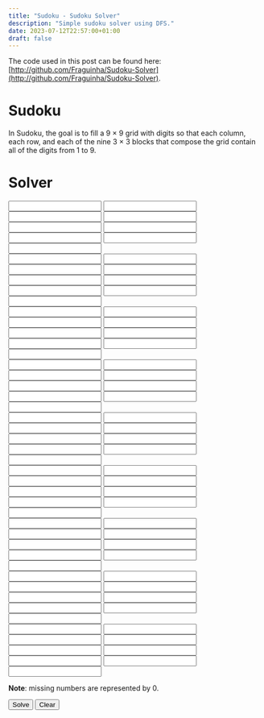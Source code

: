 ```yaml
---
title: "Sudoku - Sudoku Solver"
description: "Simple sudoku solver using DFS."
date: 2023-07-12T22:57:00+01:00
draft: false
---
```


The code used in this post can be found here: [http://github.com/Fraguinha/Sudoku-Solver](http://github.com/Fraguinha/Sudoku-Solver).

# Sudoku

In Sudoku, the goal is to fill a 9 × 9 grid with digits so that each column, each row, and each of the nine 3 × 3 blocks that compose the grid contain all of the digits from 1 to 9.

# Solver

<tr>
<th><input id="0 0" class="text-center w-6 mt-1 mr-1"></input></th>
<th><input id="0 1" class="text-center w-6 mt-1 mr-1"></input></th>
<th><input id="0 2" class="text-center w-6 mt-1 mr-1"></input></th>
<th><input id="0 3" class="text-center w-6 mt-1 mr-1 bg-neutral-300 dark:bg-neutral-700"></input></th>
<th><input id="0 4" class="text-center w-6 mt-1 mr-1 bg-neutral-300 dark:bg-neutral-700"></input></th>
<th><input id="0 5" class="text-center w-6 mt-1 mr-1 bg-neutral-300 dark:bg-neutral-700"></input></th>
<th><input id="0 6" class="text-center w-6 mt-1 mr-1"></input></th>
<th><input id="0 7" class="text-center w-6 mt-1 mr-1"></input></th>
<th><input id="0 8" class="text-center w-6 mt-1 mr-1"></input></th>
</tr>
<br>
<tr>
<th><input id="1 0" class="text-center w-6 mt-1 mr-1"></input></th>
<th><input id="1 1" class="text-center w-6 mt-1 mr-1"></input></th>
<th><input id="1 2" class="text-center w-6 mt-1 mr-1"></input></th>
<th><input id="1 3" class="text-center w-6 mt-1 mr-1 bg-neutral-300 dark:bg-neutral-700"></input></th>
<th><input id="1 4" class="text-center w-6 mt-1 mr-1 bg-neutral-300 dark:bg-neutral-700"></input></th>
<th><input id="1 5" class="text-center w-6 mt-1 mr-1 bg-neutral-300 dark:bg-neutral-700"></input></th>
<th><input id="1 6" class="text-center w-6 mt-1 mr-1"></input></th>
<th><input id="1 7" class="text-center w-6 mt-1 mr-1"></input></th>
<th><input id="1 8" class="text-center w-6 mt-1 mr-1"></input></th>
</tr>
<br>
<tr>
<th><input id="2 0" class="text-center w-6 mt-1 mr-1"></input></th>
<th><input id="2 1" class="text-center w-6 mt-1 mr-1"></input></th>
<th><input id="2 2" class="text-center w-6 mt-1 mr-1"></input></th>
<th><input id="2 3" class="text-center w-6 mt-1 mr-1 bg-neutral-300 dark:bg-neutral-700"></input></th>
<th><input id="2 4" class="text-center w-6 mt-1 mr-1 bg-neutral-300 dark:bg-neutral-700"></input></th>
<th><input id="2 5" class="text-center w-6 mt-1 mr-1 bg-neutral-300 dark:bg-neutral-700"></input></th>
<th><input id="2 6" class="text-center w-6 mt-1 mr-1"></input></th>
<th><input id="2 7" class="text-center w-6 mt-1 mr-1"></input></th>
<th><input id="2 8" class="text-center w-6 mt-1 mr-1"></input></th>
</tr>
<br>
<tr>
<th><input id="3 0" class="text-center w-6 mt-1 mr-1 bg-neutral-300 dark:bg-neutral-700"></input></th>
<th><input id="3 1" class="text-center w-6 mt-1 mr-1 bg-neutral-300 dark:bg-neutral-700"></input></th>
<th><input id="3 2" class="text-center w-6 mt-1 mr-1 bg-neutral-300 dark:bg-neutral-700"></input></th>
<th><input id="3 3" class="text-center w-6 mt-1 mr-1"></input></th>
<th><input id="3 4" class="text-center w-6 mt-1 mr-1"></input></th>
<th><input id="3 5" class="text-center w-6 mt-1 mr-1"></input></th>
<th><input id="3 6" class="text-center w-6 mt-1 mr-1 bg-neutral-300 dark:bg-neutral-700"></input></th>
<th><input id="3 7" class="text-center w-6 mt-1 mr-1 bg-neutral-300 dark:bg-neutral-700"></input></th>
<th><input id="3 8" class="text-center w-6 mt-1 mr-1 bg-neutral-300 dark:bg-neutral-700"></input></th>
</tr>
<br>
<tr>
<th><input id="4 0" class="text-center w-6 mt-1 mr-1 bg-neutral-300 dark:bg-neutral-700"></input></th>
<th><input id="4 1" class="text-center w-6 mt-1 mr-1 bg-neutral-300 dark:bg-neutral-700"></input></th>
<th><input id="4 2" class="text-center w-6 mt-1 mr-1 bg-neutral-300 dark:bg-neutral-700"></input></th>
<th><input id="4 3" class="text-center w-6 mt-1 mr-1"></input></th>
<th><input id="4 4" class="text-center w-6 mt-1 mr-1"></input></th>
<th><input id="4 5" class="text-center w-6 mt-1 mr-1"></input></th>
<th><input id="4 6" class="text-center w-6 mt-1 mr-1 bg-neutral-300 dark:bg-neutral-700"></input></th>
<th><input id="4 7" class="text-center w-6 mt-1 mr-1 bg-neutral-300 dark:bg-neutral-700"></input></th>
<th><input id="4 8" class="text-center w-6 mt-1 mr-1 bg-neutral-300 dark:bg-neutral-700"></input></th>
</tr>
<br>
<tr>
<th><input id="5 0" class="text-center w-6 mt-1 mr-1 bg-neutral-300 dark:bg-neutral-700"></input></th>
<th><input id="5 1" class="text-center w-6 mt-1 mr-1 bg-neutral-300 dark:bg-neutral-700"></input></th>
<th><input id="5 2" class="text-center w-6 mt-1 mr-1 bg-neutral-300 dark:bg-neutral-700"></input></th>
<th><input id="5 3" class="text-center w-6 mt-1 mr-1"></input></th>
<th><input id="5 4" class="text-center w-6 mt-1 mr-1"></input></th>
<th><input id="5 5" class="text-center w-6 mt-1 mr-1"></input></th>
<th><input id="5 6" class="text-center w-6 mt-1 mr-1 bg-neutral-300 dark:bg-neutral-700"></input></th>
<th><input id="5 7" class="text-center w-6 mt-1 mr-1 bg-neutral-300 dark:bg-neutral-700"></input></th>
<th><input id="5 8" class="text-center w-6 mt-1 mr-1 bg-neutral-300 dark:bg-neutral-700"></input></th>
</tr>
<br>
<tr>
<th><input id="6 0" class="text-center w-6 mt-1 mr-1"></input></th>
<th><input id="6 1" class="text-center w-6 mt-1 mr-1"></input></th>
<th><input id="6 2" class="text-center w-6 mt-1 mr-1"></input></th>
<th><input id="6 3" class="text-center w-6 mt-1 mr-1 bg-neutral-300 dark:bg-neutral-700"></input></th>
<th><input id="6 4" class="text-center w-6 mt-1 mr-1 bg-neutral-300 dark:bg-neutral-700"></input></th>
<th><input id="6 5" class="text-center w-6 mt-1 mr-1 bg-neutral-300 dark:bg-neutral-700"></input></th>
<th><input id="6 6" class="text-center w-6 mt-1 mr-1"></input></th>
<th><input id="6 7" class="text-center w-6 mt-1 mr-1"></input></th>
<th><input id="6 8" class="text-center w-6 mt-1 mr-1"></input></th>
</tr>
<br>
<tr>
<th><input id="7 0" class="text-center w-6 mt-1 mr-1"></input></th>
<th><input id="7 1" class="text-center w-6 mt-1 mr-1"></input></th>
<th><input id="7 2" class="text-center w-6 mt-1 mr-1"></input></th>
<th><input id="7 3" class="text-center w-6 mt-1 mr-1 bg-neutral-300 dark:bg-neutral-700"></input></th>
<th><input id="7 4" class="text-center w-6 mt-1 mr-1 bg-neutral-300 dark:bg-neutral-700"></input></th>
<th><input id="7 5" class="text-center w-6 mt-1 mr-1 bg-neutral-300 dark:bg-neutral-700"></input></th>
<th><input id="7 6" class="text-center w-6 mt-1 mr-1"></input></th>
<th><input id="7 7" class="text-center w-6 mt-1 mr-1"></input></th>
<th><input id="7 8" class="text-center w-6 mt-1 mr-1"></input></th>
</tr>
<br>
<tr>
<th><input id="8 0" class="text-center w-6 mt-1 mr-1"></input></th>
<th><input id="8 1" class="text-center w-6 mt-1 mr-1"></input></th>
<th><input id="8 2" class="text-center w-6 mt-1 mr-1"></input></th>
<th><input id="8 3" class="text-center w-6 mt-1 mr-1 bg-neutral-300 dark:bg-neutral-700"></input></th>
<th><input id="8 4" class="text-center w-6 mt-1 mr-1 bg-neutral-300 dark:bg-neutral-700"></input></th>
<th><input id="8 5" class="text-center w-6 mt-1 mr-1 bg-neutral-300 dark:bg-neutral-700"></input></th>
<th><input id="8 6" class="text-center w-6 mt-1 mr-1"></input></th>
<th><input id="8 7" class="text-center w-6 mt-1 mr-1"></input></th>
<th><input id="8 8" class="text-center w-6 mt-1 mr-1"></input></th>
</tr>

**Note**: missing numbers are represented by 0.

<button onclick="solve()">Solve</button>
<button onclick="reset()">Clear</button>

<script type="module" src="/files/sudoku/main.bc.js"></script>
<script>
let cells = [];

function init() {
  for(let i = 0; i < 9; ++i) {
    for(let j = 0; j < 9; ++j) {
      const id = document.getElementById(`${i} ${j}`);
      cells.push(id);
      id.value = 0;
    }
  }

  // Wikipedia Sudoku
  cells[0].value = 5;
  cells[1].value = 3;
  cells[4].value = 7;
  cells[9].value = 6;
  cells[12].value = 1;
  cells[13].value = 9;
  cells[14].value = 5;
  cells[19].value = 9;
  cells[20].value = 8;
  cells[25].value = 6;
  cells[27].value = 8;
  cells[31].value = 6;
  cells[35].value = 3;
  cells[36].value = 4;
  cells[39].value = 8;
  cells[41].value = 3;
  cells[44].value = 1;
  cells[45].value = 7;
  cells[49].value = 2;
  cells[53].value = 6;
  cells[55].value = 6;
  cells[60].value = 2;
  cells[61].value = 8;
  cells[66].value = 4;
  cells[67].value = 1;
  cells[68].value = 9;
  cells[71].value = 5;
  cells[76].value = 8;
  cells[79].value = 7;
  cells[80].value = 9;
}

function solve() {
  let sudoku = cells.map(input => Number(input.value));

  let solution = SudokuSolver.solve(sudoku);

  solution.map((value, index) => {
    cells[index].value = value;
  });
}

function reset() {
  cells.forEach(input => {
    input.style.color = null;
    input.value = 0;
  });
}

window.onload = init
</script>

